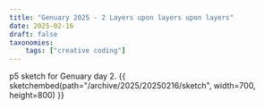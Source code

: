 ```yaml
---
title: "Genuary 2025 - 2 Layers upon layers upon layers"
date: 2025-02-16
draft: false
taxonomies:
    tags: ["creative coding"]
---
```

p5 sketch for Genuary day 2.
 {{ sketchembed(path="/archive/2025/20250216/sketch", width=700, height=800) }}
